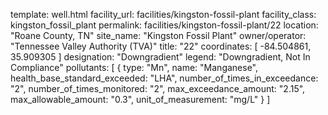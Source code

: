 template: well.html
facility_url: facilities/kingston-fossil-plant
facility_class: kingston_fossil_plant
permalink: facilities/kingston-fossil-plant/22
location: "Roane County, TN"
site_name: "Kingston Fossil Plant"
owner/operator: "Tennessee Valley Authority (TVA)"
title: "22"
coordinates: [
  -84.504861,
  35.909305
]
designation: "Downgradient"
legend: "Downgradient, Not In Compliance"
pollutants: [
  {
  type: "Mn",
  name: "Manganese",
  health_base_standard_exceeded: "LHA",
  number_of_times_in_exceedance: "2",
  number_of_times_monitored: "2",
  max_exceedance_amount: "2.15",
  max_allowable_amount: "0.3",
  unit_of_measurement: "mg/L"
  }
]
